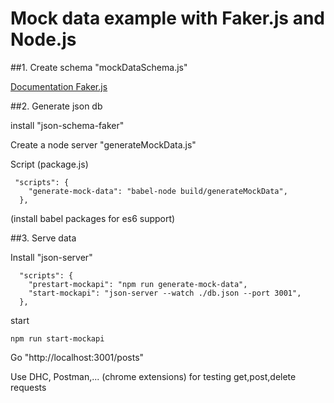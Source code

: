 # Mock data example with Faker.js and Node.js

##1. Create schema "mockDataSchema.js"

<a href="https://github.com/marak/Faker.js/">Documentation Faker.js</a>

##2. Generate json db 

install "json-schema-faker"

Create a node server "generateMockData.js"

Script (package.js)
```
 "scripts": {
    "generate-mock-data": "babel-node build/generateMockData",
  },
```

(install babel packages for es6 support)

##3. Serve data

Install "json-server"

```
  "scripts": {
    "prestart-mockapi": "npm run generate-mock-data",
    "start-mockapi": "json-server --watch ./db.json --port 3001",
  },
```

start

```
npm run start-mockapi
```

Go "http://localhost:3001/posts"

Use DHC, Postman,... (chrome extensions) for testing get,post,delete requests




